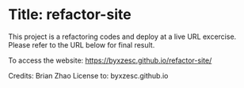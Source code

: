 # Title: refactor-site
This project is a refactoring codes and deploy at a live URL excercise. Please refer to the URL below for final result.

To access the website: https://byxzesc.github.io/refactor-site/

Credits: Brian Zhao
License to: byxzesc.github.io
